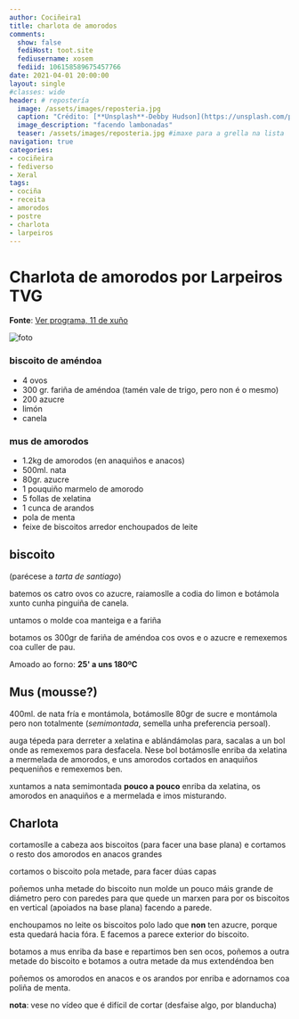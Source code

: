 ```yaml
---
author: Cociñeira1
title: charlota de amorodos
comments:
  show: false
  fediHost: toot.site
  fediusername: xosem
  fediid: 106158589675457766
date: 2021-04-01 20:00:00
layout: single
#classes: wide
header: # repostería
  image: /assets/images/reposteria.jpg
  caption: "Crédito: [**Unsplash**-Debby Hudson](https://unsplash.com/photos/O-bFIdjyDOg)"
  image_description: "facendo lambonadas"
  teaser: /assets/images/reposteria.jpg #imaxe para a grella na lista
navigation: true
categories:
- cociñeira
- fediverso
- Xeral
tags:
- cociña
- receita
- amorodos
- postre
- charlota
- larpeiros
---
```


# Charlota de amorodos por Larpeiros TVG

**Fonte**: [Ver programa, 11 de xuño](http://www.crtvg.es/tvg/a-carta/larpeiros-xix-423-4136776)

![foto](/Fotos/Subidas/charlota_amorodos.jpg)


### biscoito de améndoa

- 4 ovos
- 300 gr. fariña de améndoa (tamén vale de trigo, pero non é o mesmo)
- 200 azucre
- limón
- canela

### mus de amorodos

- 1.2kg de amorodos (en anaquiños e anacos)
- 500ml. nata
- 80gr. azucre
- 1 pouquiño marmelo de amorodo
- 5 follas de xelatina
- 1 cunca de arandos
- pola de menta
- feixe de biscoitos arredor enchoupados de leite

## biscoito 

(parécese a _tarta de santiago_)

batemos os catro ovos co azucre, raiamoslle a codia do limon e botámola xunto cunha pinguiña de canela.

untamos o molde coa manteiga e a fariña

botamos os 300gr de fariña de améndoa cos ovos e o azucre e remexemos coa culler de pau.

Amoado ao forno: **25' a uns 180ºC**



## Mus (mousse?)

400ml. de nata fría e montámola, botámoslle 80gr de sucre e montámola pero non totalmente (_semimontada_, semella unha preferencia persoal). 

auga tépeda para derreter a xelatina e ablándámolas para, sacalas a un bol onde as remexemos para desfacela. Nese bol botámoslle enriba da xelatina a mermelada de amorodos, e uns amorodos cortados en anaquiños pequeniños e remexemos ben.

xuntamos a nata semimontada **pouco a pouco** enriba da xelatina, os amorodos en anaquiños e a mermelada e imos misturando.


## Charlota

cortamoslle a cabeza aos biscoitos (para facer una base plana) e cortamos o resto dos amorodos en anacos grandes

cortamos o biscoito pola metade, para facer dúas capas

poñemos unha metade do biscoito nun molde un pouco máis grande de diámetro pero con paredes para que quede un marxen para por os biscoitos en vertical (apoiados na base plana) facendo a parede.

enchoupamos no leite os biscoitos polo lado que **non** ten azucre, porque esta quedará hacia fóra. E facemos a parece exterior do biscoito.

botamos a mus enriba da base e repartimos ben sen ocos, poñemos a outra metade do biscoito e botamos a outra metade da mus extendéndoa ben

poñemos os amorodos en anacos e os arandos por enriba e adornamos coa poliña de menta.

**nota**: vese no vídeo que é difícil de cortar (desfaise algo, por blanducha)

